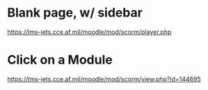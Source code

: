 # Blank page, w/ sidebar
https://lms-jets.cce.af.mil/moodle/mod/scorm/player.php

# Click on a Module
https://lms-jets.cce.af.mil/moodle/mod/scorm/view.php?id=144695
